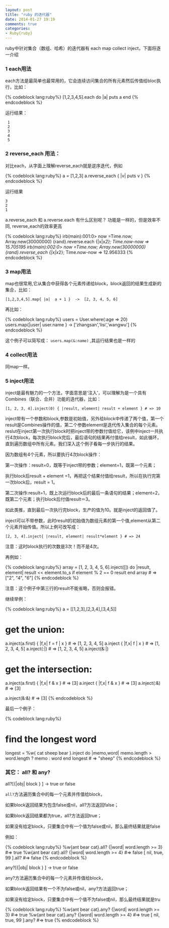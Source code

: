 ```yaml
---
layout: post
title: "ruby 的迭代器"
date: 2014-01-27 19:19
comments: true
categories: 
- Ruby{ruby}
---
```


 
ruby中针对集合（数组、哈希）的迭代器有 each map collect inject，下面将逐一介绍

### 1 each用法
  each方法是最简单也最常用的，它会连续访问集合的所有元素然后传值给bloc执行，比如：

{% codeblock lang:ruby%}
[1,2,3,4,5].each do |a|
  puts a
end
{% endcodeblock %}

运行结果： 

     1
     2
     3
     4
     5


### 2 reverse_each 用法：
 
 对比each，从字面上理解reverse_each就是逆序迭代，例如

{% codeblock lang:ruby%}
a = [1,2,3] 
a.reverse_each { |v| puts v }
{% endcodeblock %}

运行结果

    3
    2
    1

a.reverse_each 和 a.reverse.each 有什么区别呢？  功能是一样的，但是效率不同, reverse_each的效率更高

{% codeblock lang:ruby%}
irb(main):001:0> now =Time.now; Array.new(30000000) {rand}.reverse.each {|x|x*2}; Time.now-now
=> 15.705195
irb(main):002:0> now =Time.now; Array.new(30000000) {rand}.reverse_each {|x|x*2}; Time.now-now
=> 12.956333
{% endcodeblock %}


### 3 map用法
  
  map也很常用,它从集合中获得各个元素传递给block，block返回的结果生成新的集合，比如：
  
  `[1,2,3,4,5].map{ |a|  a + 1 }  ->  [2, 3, 4, 5, 6]`
  
  再比如：

{% codeblock lang:ruby%}
users = User.where(:age => 20)
users.map{|user| user.name } -> ['zhangsan','lisi','wangwu']
{% endcodeblock %}

  这个例子可以简写成： `users.map(&:name)`  ,其运行结果也是一样的

### 4 collect用法  

  同map一样。

### 5 inject用法

  inject是最有魅力的一个方法，字面意思是‘注入’，可以理解为是一个具有Combines（联合、合并）功能的迭代器，比如：
  
 `[1, 2, 3, 4].inject(0) { |result, element| result + element } # => 10`
  
  inject带有一个参数和block,参数是初始值，另外给block中传递了两个值，第一个result是Combines操作的值，第二个参数element是迭代传入集合的每个元素。reslut在inject第一次执行block时把inject带的参数付值给它，该例中inject一共执行4次block，每次执行block完后，最后语句的结果再付值给result，如此循环，直到遍历数组中所有元素。我们深入这个例子看每一步执行的结果。

  因为数组有4个元素，所以要执行4次block操作：

  第一次操作：result=0，既等于inject带的参数；element=1，既第一个元素；

  执行block后result + element =1，再把这个结果付值给result，所以在执行完第一次block后，result = 1。

  第二次操作:result=1，既上次运行block后的最后一条语句的结果；element=2，既第二个元素；执行block后付值result＝3。

  如此类推，直到最后一次执行完block，生产的值为10。就是inject的返回值了。

  inject可以不带参数，此时result的初始值为数组元素的第一个值,element从第二个元素开始传值。所以上例可改写成：

  `[2, 3, 4].inject{ |result, element| result*element } # => 24`

  注意：这时block执行的次数是3次！而不是4次。

  再例如：

{% codeblock lang:ruby%}
array = [1, 2, 3, 4, 5, 6].inject([]) do |result, element|
  result << element.to_s if element % 2 == 0
  result
end
array # => ["2", "4", "6"]
{% endcodeblock %}

  注意：这个例子中第三行的result不能省略，否则会报错。

  继续举例：

{% codeblock lang:ruby%}
a = [[1,2,3],[2,3,4],[3,4,5]]

# get the union:
a.inject(a.first) { |f,x| f = f | x } # => [1, 2, 3, 4, 5]
a.inject { |f,x| f | x }              # => [1, 2, 3, 4, 5]
a.inject(:|)                          # => [1, 2, 3, 4, 5]
a.inject(&:|)

# get the intersection:
a.inject(a.first) { |f,x| f & x } # => [3]
a.inject { |f,x| f & x }          # => [3]
a.inject(:&)                      # => [3]

a.inject(&:&)                     # => [3]
{% endcodeblock %}

最后一个例子：

{% codeblock lang:ruby%}
# find the longest word
longest = %w{ cat sheep bear }.inject do |memo,word|
  memo.length > word.length ? memo : word
end
longest    # => "sheep"
{% endcodeblock %}

### 其它： all? 和 any?

all?[{|obj| block } ] → true or false

`all?`方法遍历集合中的每一个元素并传值给block，

如果block返回结果为包含false或nil，all?方法返回false；

如果block返回结果都为true，all?方法返回true；

如果没有给定block，只要集合中有一个值为false或nil，那么最终结果就是false

例如：

{% codeblock lang:ruby%}
%w{ant bear cat}.all? {|word| word.length >= 3}   #=> true
%w{ant bear cat}.all? {|word| word.length >= 4}   #=> false
[ nil, true, 99 ].all?                            #=> false
{% endcodeblock  %}

any?[{|obj| block } ] → true or false

any?方法遍历集合中的每一个元素并传值给block，

如果block返回结果有一个不为false或nil，any?方法返回true；

如果没有给定block，只要集合中有一个值不为false或nil，那么最终结果就是tru

{% codeblock lang:ruby%}
%w{ant bear cat}.any? {|word| word.length >= 3}   #=> true
%w{ant bear cat}.any? {|word| word.length >= 4}   #=> true
[ nil, true, 99 ].any?                            #=> true
{% endcodeblock %}




